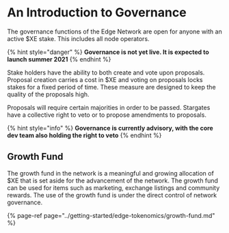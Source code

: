 # An Introduction to Governance

The governance functions of the Edge Network are open for anyone with an active $XE stake. This includes all node operators.

{% hint style="danger" %}
**Governance is not yet live. It is expected to launch summer 2021**
{% endhint %}

Stake holders have the ability to both create and vote upon proposals. Proposal creation carries a cost in $XE and voting on proposals locks stakes for a fixed period of time. These measure are designed to keep the quality of the proposals high.

Proposals will require certain majorities in order to be passed. Stargates have a collective right to veto or to propose amendments to proposals.

{% hint style="info" %}
**Governance is currently advisory, with the core dev team also holding the right to veto**
{% endhint %}

## Growth Fund

The growth fund in the network is a meaningful and growing allocation of $XE that is set aside for the advancement of the network. The growth fund can be used for items such as marketing, exchange listings and community rewards. The use of the growth fund is under the direct control of network governance.

{% page-ref page="../getting-started/edge-tokenomics/growth-fund.md" %}



